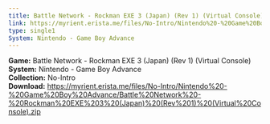 ```yaml
---
title: Battle Network - Rockman EXE 3 (Japan) (Rev 1) (Virtual Console)
link: https://myrient.erista.me/files/No-Intro/Nintendo%20-%20Game%20Boy%20Advance/Battle%20Network%20-%20Rockman%20EXE%203%20(Japan)%20(Rev%201)%20(Virtual%20Console).zip
type: single1
System: Nintendo - Game Boy Advance
---
```

<b>Game:</b> Battle Network - Rockman EXE 3 (Japan) (Rev 1) (Virtual Console)<br>
<b>System:</b> Nintendo - Game Boy Advance<br>
<b>Collection:</b> No-Intro<br>
<b>Download:</b> https://myrient.erista.me/files/No-Intro/Nintendo%20-%20Game%20Boy%20Advance/Battle%20Network%20-%20Rockman%20EXE%203%20(Japan)%20(Rev%201)%20(Virtual%20Console).zip